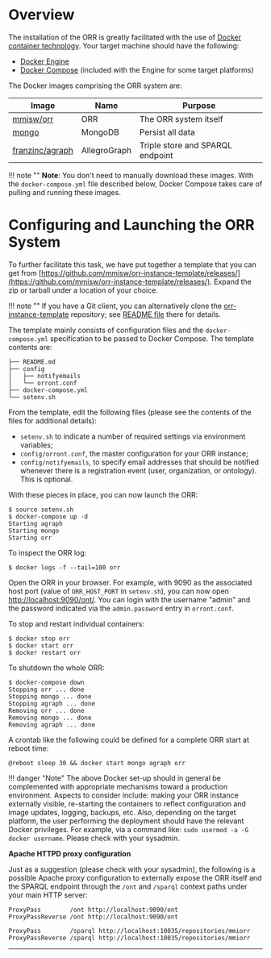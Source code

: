 # Overview 

The installation of the ORR is greatly facilitated with the use of
[Docker container technology](https://www.docker.com/what-docker).
Your target machine should have the following:

- [Docker Engine](https://docs.docker.com/engine/installation/)
- [Docker Compose](https://docs.docker.com/compose/install/)
  (included with the Engine for some target platforms)

    
The Docker images comprising the ORR system are:

| Image |  Name |  Purpose |
|-|-|-|
| [mmisw/orr]       | ORR          | The ORR system itself |
| [mongo]           | MongoDB      | Persist all data |
| [franzinc/agraph] | AllegroGraph | Triple store and SPARQL endpoint |

!!! note ""
    **Note**: You don't need to manually download these images.
    With the `docker-compose.yml` file described below, Docker Compose takes care 
    of pulling and running these images.

# Configuring and Launching the ORR System

To further facilitate this task, we have put together a template that you can get from
[https://github.com/mmisw/orr-instance-template/releases/](https://github.com/mmisw/orr-instance-template/releases/).
Expand the zip or tarball under a location of your choice.

!!! note ""
    If you have a Git client, you can alternatively clone the
    [orr-instance-template](https://github.com/mmisw/orr-instance-template) repository; see
    [README file](https://github.com/mmisw/orr-instance-template/blob/master/README.md)
    there for details.

The template mainly consists of configuration files and the `docker-compose.yml`
specification to be passed to Docker Compose.
The template contents are:

    ├── README.md
    ├── config
    │   ├── notifyemails
    │   └── orront.conf
    ├── docker-compose.yml
    └── setenv.sh 

From the template, edit the following files
(please see the contents of the files for additional details):

- `setenv.sh` to indicate a number of required settings via environment variables;
- `config/orront.conf`, the master configuration for your ORR instance;
- `config/notifyemails`, to specify email addresses that should be notified 
  whenever there is a registration event (user, organization, or ontology).
  This is optional.

With these pieces in place, you can now launch the ORR:

    $ source setenv.sh
    $ docker-compose up -d
    Starting agraph
    Starting mongo
    Starting orr
    
To inspect the ORR log:

    $ docker logs -f --tail=100 orr
        
Open the ORR in your browser. For example, with 9090 as the associated host port
(value of `ORR_HOST_PORT` in `setenv.sh`),
you can now open [http://localhost:9090/ont/](http://localhost:9090/ont/).
You can login with the username "admin" and the password indicated via the
`admin.password` entry in `orront.conf`.
 

To stop and restart individual containers:

    $ docker stop orr
    $ docker start orr
    $ docker restart orr

To shutdown the whole ORR:

    $ docker-compose down
    Stopping orr ... done
    Stopping mongo ... done
    Stopping agraph ... done
    Removing orr ... done
    Removing mongo ... done
    Removing agraph ... done


A crontab like the following could be defined for a complete ORR start at reboot time:
     
    @reboot sleep 30 && docker start mongo agraph orr



!!! danger "Note" 
    The above Docker set-up should in general be complemented with appropriate
    mechanisms toward a production environment.
    Aspects to consider include:
    making your ORR instance externally visible, re-starting the containers to reflect configuration
    and image updates, logging, backups, etc.
    Also, depending on the target platform, the user performing the deployment should have 
    the relevant Docker privileges.
    For example, via a command like: `sudo usermod -a -G docker username`.
    Please check with your sysadmin.

**Apache HTTPD proxy configuration**

Just as a suggestion (please check with your sysadmin), the following is a possible Apache
proxy configuration to externally expose the ORR itself and the SPARQL endpoint through the `/ont`
and `/sparql` context paths under your main HTTP server:

    ProxyPass        /ont http://localhost:9090/ont
    ProxyPassReverse /ont http://localhost:9090/ont

    ProxyPass        /sparql http://localhost:10035/repositories/mmiorr
    ProxyPassReverse /sparql http://localhost:10035/repositories/mmiorr



-------------
[mmisw/orr]: https://hub.docker.com/r/mmisw/orr/
[mongo]: https://hub.docker.com/_/mongo/
[franzinc/agraph]: https://hub.docker.com/r/franzinc/agraph/
